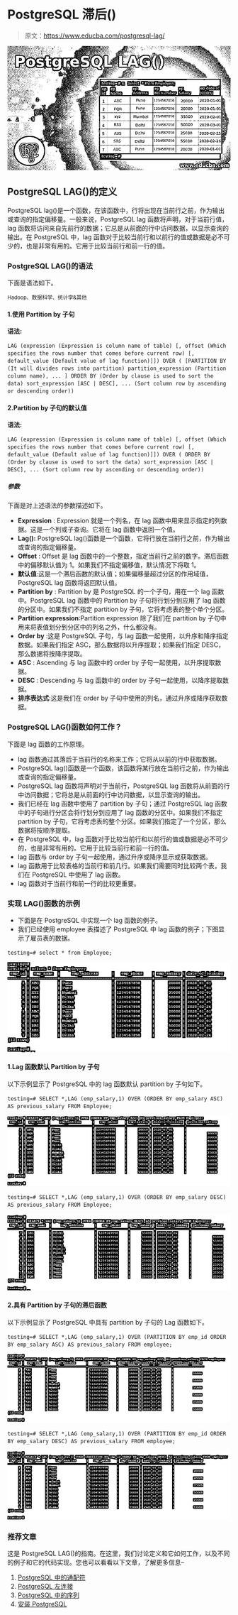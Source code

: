 # PostgreSQL 滞后()

> 原文：<https://www.educba.com/postgresql-lag/>

![PostgreSQL LAG()](img/3d0bfc47fcdddfe351a8a58b4353824a.png)



## PostgreSQL LAG()的定义

PostgreSQL lag()是一个函数，在该函数中，行将出现在当前行之前，作为输出或查询的指定偏移量。一般来说，PostgreSQL lag 函数将声明，对于当前行值，lag 函数将访问来自先前行的数据；它总是从前面的行中访问数据，以显示查询的输出。在 PostgreSQL 中，lag 函数对于比较当前行和以前行的值或数据是必不可少的，也是非常有用的。它用于比较当前行和前一行的值。

### PostgreSQL LAG()的语法

下面是语法如下。

<small>Hadoop、数据科学、统计学&其他</small>

#### 1.使用 Partition by 子句

**语法:**

`LAG (expression (Expression is column name of table) [, offset (Which specifies the rows number that comes before current row) [, default_value (Default value of lag function)]]) OVER (
[PARTITION BY (It will divides rows into partition) partition_expression (Partition column name), ... ] ORDER BY (Order by clause is used to sort the data) sort_expression [ASC | DESC], ... (Sort column row by ascending or descending order))`

#### 2.Partition by 子句的默认值

**语法:**

`LAG (expression (Expression is column name of table) [, offset (Which specifies the rows number that comes before current row) [, default_value (Default value of lag function)]]) OVER (
ORDER BY (Order by clause is used to sort the data) sort_expression [ASC | DESC], ... (Sort column row by ascending or descending order))`

##### 参数

下面是对上述语法的参数描述如下。

*   **Expression** : Expression 就是一个列名，在 lag 函数中用来显示指定的列数据。这是一个列或子查询。它将在 lag 函数中返回一个值。
*   **Lag():** PostgreSQL lag()函数是一个函数，它将行放在当前行之前，作为输出或查询的指定偏移量。
*   **Offset** : Offset 是 lag 函数中的一个整数，指定当前行之前的数字。滞后函数中的偏移默认值为 1。如果我们不指定偏移值，默认情况下将取 1。
*   **默认值**:这是一个滞后函数的默认值；如果偏移量超过分区的作用域值，PostgreSQL lag 函数将返回默认值。
*   **Partition by** : Partition by 是 PostgreSQL 的一个子句，用在一个 lag 函数中。PostgreSQL lag 函数中的 Partition by 子句将行划分到应用了 lag 函数的分区中。如果我们不指定 partition by 子句，它将考虑表的整个单个分区。
*   **Partition expression**:Partition expression 除了我们在 partition by 子句中用来将表值划分到分区中的列名之外，什么都没有。
*   **Order by** :这是 PostgreSQL 子句，与 lag 函数一起使用，以升序和降序指定数据。如果我们指定 ASC，那么数据将以升序提取；如果我们指定 DESC，那么数据将按降序提取。
*   **ASC** : Ascending 与 lag 函数中的 order by 子句一起使用，以升序提取数据。
*   **DESC** : Descending 与 lag 函数中的 order by 子句一起使用，以降序提取数据。
*   **排序表达式**:这是我们在 order by 子句中使用的列名，通过升序或降序获取数据。

### PostgreSQL LAG()函数如何工作？

下面是 lag 函数的工作原理。

*   lag 函数通过其落后于当前行的名称来工作；它将从以前的行中获取数据。
*   PostgreSQL lag()函数是一个函数，该函数将某行放在当前行之前，作为输出或查询的指定偏移量。
*   PostgreSQL lag 函数将声明对于当前行，PostgreSQL lag 函数将从前面的行中访问数据；它将总是从前面的行中访问数据，以显示查询的输出。
*   我们已经在 lag 函数中使用了 partition by 子句；通过 PostgreSQL lag 函数中的子句进行分区会将行划分到应用了 lag 函数的分区中。如果我们不指定 partition by 子句，它将考虑表的整个分区。如果我们指定了一个分区，那么数据将按顺序提取。
*   在 PostgreSQL 中，lag 函数对于比较当前行和以前行的值或数据是必不可少的，也是非常有用的。它用于比较当前行和前一行的值。
*   lag 函数与 order by 子句一起使用，通过升序或降序显示或获取数据。
*   lag 函数用于比较表格的当前行和前几行。如果我们需要同时比较两个表，我们在 PostgreSQL 中使用了 lag 函数。
*   lag 函数对于当前行和前一行的比较更重要。

### 实现 LAG()函数的示例

*   下面是在 PostgreSQL 中实现一个 lag 函数的例子。
*   我们已经使用 employee 表描述了 PostgreSQL 中 lag 函数的例子；下图显示了雇员表的数据。

`testing=# select * from Employee;`

![PostgreSQL LAG()-1.1](img/0b9013b140be55b2a7aacd1f4a52f440.png "PostgreSQL LAG()-1.1")



#### 1.Lag 函数默认 Partition by 子句

以下示例显示了 PostgreSQL 中的 lag 函数默认 partition by 子句如下。

`testing=# SELECT *,LAG (emp_salary,1) OVER (ORDER BY emp_salary ASC) AS previous_salary FROM Employee;`

![PostgreSQL LAG()-1.2](img/37a5bb171d36bd007dab71f66c3f1c04.png "PostgreSQL LAG()-1.2")



`testing=# SELECT *,LAG (emp_salary,1) OVER (ORDER BY emp_salary DESC) AS previous_salary FROM Employee;`

![PostgreSQL LAG()-1.3](img/34b15fe5d5c436f5b00765164ef3ec0d.png "PostgreSQL LAG()-1.3")



#### 2.具有 Partition by 子句的滞后函数

以下示例显示了 PostgreSQL 中具有 partition by 子句的 Lag 函数如下。

`testing=# SELECT *,LAG (emp_salary,1) OVER (PARTITION BY emp_id ORDER BY emp_salary ASC) AS previous_salary FROM employee;`

![Output-1.4](img/d92a75c2885c38093aba8779becbb335.png "Output-1.4")



`testing=# SELECT *,LAG (emp_salary,1) OVER (PARTITION BY emp_id ORDER BY emp_salary DESC) AS previous_salary FROM employee;`

![Output-1.5](img/0d9019cfe8988e15132ae9180a674277.png "Output-1.5")



### 推荐文章

这是 PostgreSQL LAG()的指南。在这里，我们讨论定义和它如何工作，以及不同的例子和它的代码实现。您也可以看看以下文章，了解更多信息–

1.  [PostgreSQL 中的通配符](https://www.educba.com/wildcards-in-postgresql/)
2.  [PostgreSQL 左连接](https://www.educba.com/postgresql-left-join/)
3.  [PostgreSQL 中的序列](https://www.educba.com/sequence-in-postgresql/)
4.  [安装 PostgreSQL](https://www.educba.com/install-postgresql/)